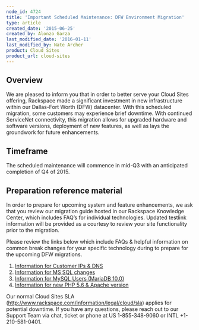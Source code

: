 ```yaml
---
node_id: 4724
title: 'Important Scheduled Maintenance: DFW Environment Migration'
type: article
created_date: '2015-06-25'
created_by: Alonzo Garza
last_modified_date: '2016-01-11'
last_modified_by: Nate Archer
product: Cloud Sites
product_url: cloud-sites
---
```


Overview
--------

We are pleased to inform you that in order to better serve your Cloud
Sites offering, Rackspace made a significant investment in new
infrastructure within our Dallas-Fort Worth (DFW) datacenter. With this
scheduled migration, some customers may experience brief downtime. With
continued ServiceNet connectivity, this migration allows for upgraded
hardware and software versions, deployment of new features, as well as
lays the groundwork for future enhancements.

Timeframe
---------

The scheduled maintenance will commence in mid-Q3 with an anticipated
completion of Q4 of 2015.

Preparation reference material
------------------------------

In order to prepare for upcoming system and feature enhancements, we ask
that you review our migration guide hosted in our Rackspace Knowledge
Center, which includes FAQ&rsquo;s for individual technologies. Updated
testlink information will be provided as a courtesy to review your site
functionality prior to the migration.

Please review the links below which include FAQs & helpful information
on common break changes for your specific technology during to prepare
for the upcoming DFW
migrations. [](/how-to/information-for-aspnet-changes-0)

1.  [Information for Customer IPs &
    DNS](/how-to/information-for-customer-ip-addresses-and-dns)
2.  [Information for MS SQL
    changes](/how-to/information-for-ms-sql-changes)
3.  [Information for MySQL Users
    (MariaDB 10.0)](/how-to/information-for-mysql-users-mariadb-100-0)
4.  [Information for new PHP 5.6 & Apache
    version](/how-to/information-for-new-php-56-apache-version-0)

Our normal Cloud Sites SLA
(<http://www.rackspace.com/information/legal/cloud/sla>) applies for
potential downtime. If you have any questions, please reach out to our
Support Team via chat, ticket or phone at US 1-855-348-9060 or INTL
+1-210-581-0401.

